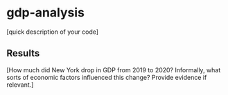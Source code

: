 # gdp-analysis

[quick description of your code]

## Results

[How much did New York drop in GDP from 2019 to 2020? Informally, what sorts of economic factors influenced this change? Provide evidence if relevant.]
